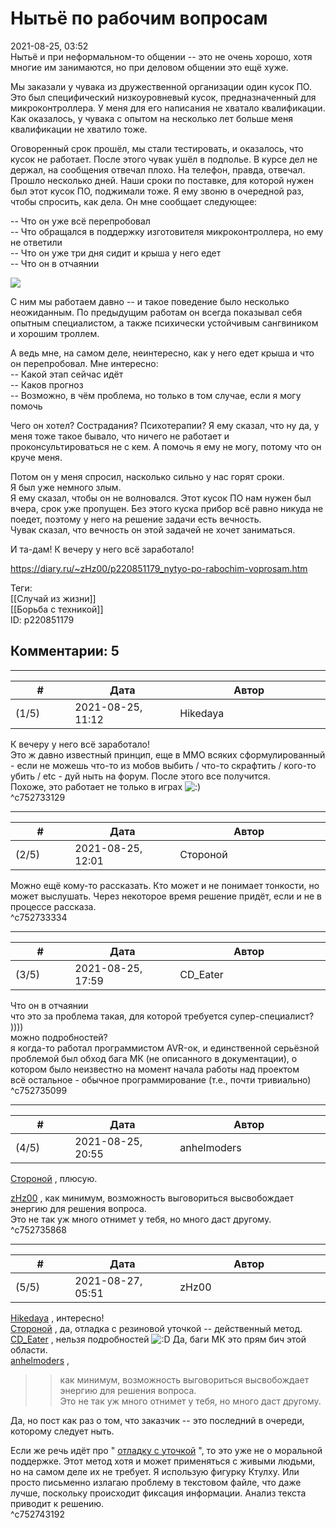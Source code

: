 Нытьё по рабочим вопросам
=========================

  
2021-08-25, 03:52  
 Нытьё и при неформальном-то общении -- это не очень хорошо, хотя многие им занимаются, но при деловом общении это ещё хуже.   
   
 Мы заказали у чувака из дружественной организации один кусок ПО. Это был специфический низкоуровневый кусок, предназначенный для микроконтроллера. У меня для его написания не хватало квалификации. Как оказалось, у чувака с опытом на несколько лет больше меня квалификации не хватило тоже.   
   
 Оговоренный срок прошёл, мы стали тестировать, и оказалось, что кусок не работает. После этого чувак ушёл в подполье. В курсе дел не держал, на сообщения отвечал плохо. На телефон, правда, отвечал. Прошло несколько дней. Наши сроки по поставке, для которой нужен был этот кусок ПО, поджимали тоже. Я ему звоню в очередной раз, чтобы спросить, как дела. Он мне сообщает следующее:   
   
 -- Что он уже всё перепробовал   
 -- Что обращался в поддержку изготовителя микроконтроллера, но ему не ответили   
 -- Что он уже три дня сидит и крыша у него едет   
 -- Что он в отчаянии   
   
  ![](https://d.radikal.ru/d28/2108/32/85e0b2f57d6c.gif)    
   
 С ним мы работаем давно -- и такое поведение было несколько неожиданным. По предыдущим работам он всегда показывал себя опытным специалистом, а также психически устойчивым сангвиником и хорошим троллем.   
   
 А ведь мне, на самом деле, неинтересно, как у него едет крыша и что он перепробовал. Мне интересно:   
 -- Какой этап сейчас идёт   
 -- Каков прогноз   
 -- Возможно, в чём проблема, но только в том случае, если я могу помочь   
   
 Чего он хотел? Сострадания? Психотерапии? Я ему сказал, что ну да, у меня тоже такое бывало, что ничего не работает и проконсультироваться не с кем. А помочь я ему не могу, потому что он круче меня.   
   
 Потом он у меня спросил, насколько сильно у нас горят сроки.   
 Я был уже немного злым.   
 Я ему сказал, чтобы он не волновался. Этот кусок ПО нам нужен был вчера, срок уже пропущен. Без этого куска прибор всё равно никуда не поедет, поэтому у него на решение задачи есть вечность.   
 Чувак сказал, что вечность он этой задачей не хочет заниматься.   
   
 И та-дам! К вечеру у него всё заработало!   
  
<https://diary.ru/~zHz00/p220851179_nytyo-po-rabochim-voprosam.htm>  
  
Теги:  
[[Случай из жизни]]  
[[Борьба с техникой]]  
ID: p220851179  


Комментарии: 5
--------------

  


---



|         #         |              Дата              |                     Автор                     |           ID           |
| --- | --- | --- | --- |
| (1/5) | 2021-08-25, 11:12 | Hikedaya | c752733129 |

  
  К вечеру у него всё заработало!    
 Это ж давно известный принцип, еще в ММО всяких сформулированный - если не можешь что-то из мобов выбить / что-то скрафтить / кого-то убить / etc - дуй ныть на форум. После этого все получится.   
 Похоже, это работает не только в играх ![:)](/picture/3.gif)   
 ^c752733129

---



|         #         |              Дата              |                     Автор                     |           ID           |
| --- | --- | --- | --- |
| (2/5) | 2021-08-25, 12:01 | Стороной | c752733334 |

  
 Можно ещё кому-то рассказать. Кто может и не понимает тонкости, но может выслушать. Через некоторое время решение придёт, если и не в процессе рассказа.   
 ^c752733334

---



|         #         |              Дата              |                     Автор                     |           ID           |
| --- | --- | --- | --- |
| (3/5) | 2021-08-25, 17:59 | CD\_Eater | c752735099 |

  
  Что он в отчаянии    
 что это за проблема такая, для которой требуется супер-специалист? ))))   
 можно подробностей?   
 я когда-то работал программистом AVR-ок, и единственной серьёзной проблемой был обход бага МК (не описанного в документации), о котором было неизвестно на момент начала работы над проектом   
 всё остальное - обычное программирование (т.е., почти тривиально)   
 ^c752735099

---



|         #         |              Дата              |                     Автор                     |           ID           |
| --- | --- | --- | --- |
| (4/5) | 2021-08-25, 20:55 | anhelmoders | c752735868 |

  
  [Стороной](https://1047.diary.ru "Арфы нет - возьмите бубен!")  , плюсую.   
   
  [zHz00](https://zHz00.diary.ru "Untitled")  , как минимум, возможность выговориться высвобождает энергию для решения вопроса.   
 Это не так уж много отнимет у тебя, но много даст другому.   
 ^c752735868

---



|         #         |              Дата              |                     Автор                     |           ID           |
| --- | --- | --- | --- |
| (5/5) | 2021-08-27, 05:51 | zHz00 | c752743192 |

  
  [Hikedaya](https://hikedaya.diary.ru "Записная книжка")  , интересно!   
  [Стороной](https://1047.diary.ru "Арфы нет - возьмите бубен!")  , да, отладка с резиновой уточкой -- действенный метод.   
  [CD\_Eater](https://cd-eater.diary.ru "Записки ДискоЕда")  , нельзя подробностей ![:D](/picture/1131.gif) Да, баги МК это прям бич этой области.   
  [anhelmoders](https://anhelmoders.diary.ru "No plans. Only wonders.")  ,   
   
 >>как минимум, возможность выговориться высвобождает энергию для решения вопроса.   
 >>Это не так уж много отнимет у тебя, но много даст другому.   
   
 Да, но пост как раз о том, что заказчик -- это последний в очереди, которому следует ныть.   
   
 Если же речь идёт про "  [отладку с уточкой](https://ru.wikipedia.org/wiki/%D0%9C%D0%B5%D1%82%D0%BE%D0%B4_%D1%83%D1%82%D1%91%D0%BD%D0%BA%D0%B0)  ", то это уже не о моральной поддержке. Этот метод хотя и может применяться с живыми людьми, но на самом деле их не требует. Я использую фигурку Ктулху. Или просто письменно излагаю проблему в текстовом файле, что даже лучше, поскольку происходит фиксация информации. Анализ текста приводит к решению.   
 ^c752743192